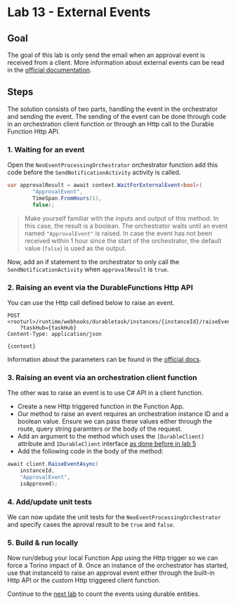 # Lab 13 - External Events

## Goal

The goal of this lab is only send the email when an approval event is received from a client. More information about external events can be read in the [official documentation](https://docs.microsoft.com/en-us/azure/azure-functions/durable/durable-functions-external-events?tabs=csharp).

## Steps

The solution consists of two parts, handling the event in the orchestrator and sending the event. The sending of the event can be done through code in an orchestration client function or through an Http call to the Durable Function Http API.

### 1. Waiting for an event

Open the `NeoEventProcessingOrchestrator` orchestrator function add this code before the `SendNotificationActivity` activity is called.

```csharp
var approvalResult = await context.WaitForExternalEvent<bool>(
        "ApprovalEvent",
        TimeSpan.FromHours(1),
        false);
```

> Make yourself familiar with the inputs and output of this method. In this case, the result is a boolean. The orchestrator waits until an event named `"ApprovalEvent"` is raised. In case the event has not been received within 1 hour since the start of the orchestrator, the default value (`false`) is used as the output.

Now, add an if statement to the orchestrator to only call the `SendNotificationActivity` when `approvalResult` is `true`.

### 2. Raising an event via the DurableFunctions Http API

You can use the Http call defined below to raise an event. 

```http
POST <rooturl>/runtime/webhooks/durabletask/instances/{instanceId}/raiseEvent/{eventName}
    ?taskHub={taskHub}
Content-Type: application/json

{content}
```

Information about the parameters can be found in the [official docs](https://docs.microsoft.com/en-us/azure/azure-functions/durable/durable-functions-http-api#raise-event). 


### 3. Raising an event via an orchestration client function

The other was to raise an event is to use C# API in a client function.

- Create a new Http triggered function in the Function App.
- Our method to raise an event requires an orchestration instance ID and a boolean value. Ensure we can pass these values either through the route, query string paramters or the body of the request. 
- Add an argument to the method which uses the `[DurableClient]` attribute and `IDurableClient` interface [as done before in lab 5](05_create_orchestration_client.md)
- Add the following code in the body of the method:

```csharp
await client.RaiseEventAsync(
    instanceId,
    "ApprovalEvent",
    isApproved);
```

### 4. Add/update unit tests

We can now update the unit tests for the `NeoEventProcessingOrchestrator` and specify cases the aproval result to be `true` and `false`.

### 5. Build & run locally

Now run/debug your local Function App using the Http trigger so we can force a Torino impact of 8. Once an instance of the orchestrator has started, use that instanceId to raise an approval event either through the built-in Http API or the custom Http triggered client function.

Continue to the [next lab](14_durable_entities.md) to count the events using durable entities.
